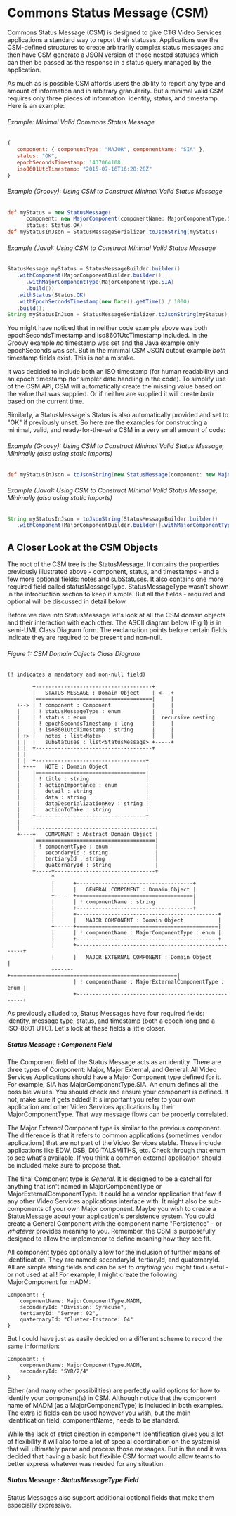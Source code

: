 # Commons Status Message (CSM)

Commons Status Message (CSM) is designed to give CTG Video Services applications a standard way to report their statuses. Applications use the CSM-defined structures to create arbitrarily complex status messages and then have CSM generate a JSON version of those nested statuses which can then be passed as the response in a status query managed by the application.

As much as is possible CSM affords users the ability to report any type and amount of information and in arbitrary granularity. But a minimal valid CSM requires only three pieces of information: identity, status, and timestamp. Here is an example:

###### Example: Minimal Valid Commons Status Message
```javascript
{ 
   component: { componentType: "MAJOR", componentName: "SIA" },
   status: "OK",
   epochSecondsTimestamp: 1437064108,
   iso8601UtcTimestamp: "2015-07-16T16:28:28Z"
}
```
###### Example (Groovy): Using CSM to Construct Minimal Valid Status Message
```groovy
def myStatus = new StatusMessage(
      component: new MajorComponent(componentName: MajorComponentType.SIA),
      status: Status.OK)
def myStatusInJson = StatusMessageSerializer.toJsonString(myStatus)
```
###### Example (Java): Using CSM to Construct Minimal Valid Status Message
```java
StatusMessage myStatus = StatusMessageBuilder.builder()
   .withComponent(MajorComponentBuilder.builder()
      .withMajorComponentType(MajorComponentType.SIA)
      .build())
   .withStatus(Status.OK)
   .withEpochSecondsTimestamp(new Date().getTime() / 1000)
   .build();
String myStatusInJson = StatusMessageSerializer.toJsonString(myStatus);
```
You might have noticed that in neither code example above was both epochSecondsTimestamp and iso8601UtcTimestamp included. In the Groovy example _no_ timestamp was set and the Java example only epochSeconds was set. But in the minimal CSM JSON output example _both_ timestamp fields exist. This is not a mistake.

It was decided to include both an ISO timestamp (for human readability) and an epoch timestamp (for simpler date handling in the code). To simplify use of the CSM API, CSM will automatically create the missing value based on the value that was supplied. Or if neither are supplied it will create _both_ based on the current time.

Similarly, a StatusMessage's Status is also automatically provided and set to "OK" if previously unset. So here are the examples for constructing a minimal, valid, and ready-for-the-wire CSM in a very small amount of code:
###### Example (Groovy): Using CSM to Construct Minimal Valid Status Message, Minimally (also using static imports)
```groovy
def myStatusInJson = toJsonString(new StatusMessage(component: new MajorComponent(componentName: SIA)))
```
###### Example (Java): Using CSM to Construct Minimal Valid Status Message, Minimally (also using static imports)
```java
String myStatusInJson = toJsonString(StatusMessageBuilder.builder()
   .withComponent(MajorComponentBuilder.builder().withMajorComponentType(SIA).build()).build());
```

## A Closer Look at the CSM Objects
The root of the CSM tree is the StatusMessage. It contains the properties previously illustrated above - component, status, and timestamps - and a few more optional fields: notes and subStatuses. It also contains one more required field called statusMessageType. StatusMessageType wasn't shown in the introduction section to keep it simple. But all the fields - required and optional will be discussed in detail below.

Before we dive into StatusMessage let's look at all the CSM domain objects and their interaction with each other. The ASCII diagram below (Fig 1) is in semi-UML Class Diagram form. The exclamation points before certain fields indicate they are required to be present and non-null.
###### Figure 1: CSM Domain Objects Class Diagram
```
(! indicates a mandatory and non-null field)

        +-------------------------------------+                             
        |   STATUS MESSAGE : Domain Object    | <---+                       
        |=====================================|     |                       
   +--> | ! component : Component             |     |                       
   |    | ! statusMessageType : enum          |     |                      
   |    | ! status : enum                     |  recursive nesting               
   |    | ! epochSecondsTimestamp : long      |     |                       
   |    | ! iso8601UtcTimestamp : string      |     |                       
   | +> |   notes : list<Note>                |     |                       
   | |  |   subStatuses : list<StatusMessage> +-----+                       
   | |  +-------------------------------------+                             
   | |                                                                      
   | |  +-----------------------------------+                               
   | +--+   NOTE : Domain Object            |                               
   |    |===================================|                               
   |    | ! title : string                  |                               
   |    | ! actionImportance : enum         |                               
   |    |   detail : string                 |                               
   |    |   data : string                   |                               
   |    |   dataDeserializationKey : string |                               
   |    |   actionToTake : string           |                               
   |    +-----------------------------------+                               
   |                                                                        
   |    +--------------------------------------+                            
   +----+   COMPONENT : Abstract Domain Object |                            
        |======================================|                            
        | ! componentType : enum               |                            
        |   secondaryId : string               |                            
        |   tertiaryId : string                |                            
        |   quaternaryId : string              |                            
        +-----+--------------------------------+                            
              ^                                                             
              |      +-------------------------------------+                
              |      |   GENERAL COMPONENT : Domain Object |                
              +------+=====================================|                
              |      | ! componentName : string            |                
              |      +-------------------------------------+                
              |      +---------------------------------------------+        
              |      |   MAJOR COMPONENT : Domain Object           |        
              +------+=============================================|        
              |      | ! componentName : MajorComponentType : enum |        
              |      +---------------------------------------------+        
              |      +-----------------------------------------------------+
              |      |   MAJOR EXTERNAL COMPONENT : Domain Object          |
              +------+=====================================================|
                     | ! componentName : MajorExternalComponentType : enum |
                     +-----------------------------------------------------+
```
As previously alluded to, Status Messages have four required fields: identity, message type, status, and timestamp (both a epoch long and a ISO-8601 UTC). Let's look at these fields a little closer.

##### Status Message : _Component_ Field
The Component field of the Status Message acts as an identity. There are three types of Component: Major, Major External, and General. All Video Services Applications should have a Major Component type defined for it. For example, SIA has MajorComponentType.SIA. An enum defines all the possible values. You should check and ensure your component is defined. If not, make sure it gets added! It's important you refer to your own application and other Video Services applications by their MajorComponentType. That way message flows can be properly correlated.

The Major _External_ Component type is similar to the previous component. The difference is that it refers to common applications (sometimes vendor applications) that are not part of the Video Services stable. These include applications like EDW, DSB, DIGITALSMITHS, etc. Check through that enum to see what's available. If you think a common external application should be included make sure to propose that.

The final Component type is _General_. It is designed to be a catchall for anything that isn't named in MajorComponentType or MajorExternalComponentType. It could be a vendor application that few if any other Video Services applications interface with. It might also be sub-components of your own Major component. Maybe you wish to create a StatusMessage about your application's persistence system. You could create a General Component with the component name "Persistence" - or _whatever_ provides meaning to you. Remember, the CSM is purposefully designed to allow the implementor to define meaning how they see fit. 

All component types optionally allow for the inclusion of further means of identification. They are named: secondaryId, tertiaryId, and quaternaryId. All are simple string fields and can be set to _anything_ you might find useful - or not used at all! For example, I might create the following MajorComponent for mADM:
```
Component: {
    componentName: MajorComponentType.MADM,
    secondaryId: "Division: Syracuse",
    tertiaryId: "Server: 02",
    quaternaryId: "Cluster-Instance: 04"
}
```
But I could have just as easily decided on a different scheme to record the same information:
```
Component: {
    componentName: MajorComponentType.MADM,
    secondaryId: "SYR/2/4"
}
```
Either (and many other possibilities) are perfectly valid options for how to identify your component(s) in CSM. Although notice that the component name of MADM (as a MajorComponentType) is included in both examples. The extra id fields can be used however you wish, but the main identification field, componentName, needs to be standard.

While the lack of strict direction in component identification gives you a lot of flexibility it will also force a lot of special coordination on the system(s) that will ultimately parse and process those messages. But in the end it was decided that having a basic but flexible CSM format would allow teams to better express whatever was needed for any situation.

##### Status Message : _StatusMessageType_ Field 


Status Messages also support additional optional fields that make them especially expressive. 
